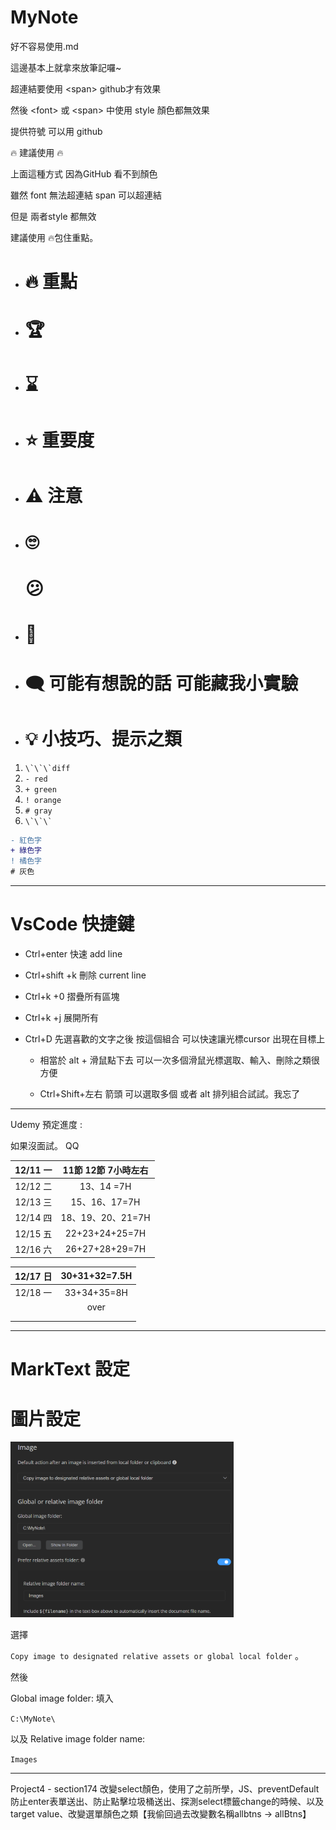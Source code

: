 # MyNote

好不容易使用.md

這邊基本上就拿來放筆記囉~

超連結要使用 \<span>  github才有效果

然後 \<font> 或 \<span> 中使用 style 顏色都無效果

提供符號 可以用 github

🔥 建議使用 🔥

上面這種方式 因為GitHub 看不到顏色

雖然 font 無法超連結 span 可以超連結

但是 兩者style 都無效

建議使用 🔥包住重點。

- # 🔥 重點

- # 🏆

- # ⌛

- # ⭐ 重要度

- # ⚠️ 注意

- # 🙄
  
  # 😕

- # 🍉

- # 🗨 可能有想說的話 可能藏我小實驗

- # 💡 小技巧、提示之類
1. ``\`\`\`diff``
2. `- red`
3. `+ green`
4. `! orange`
5. `# gray`
6. `` \`\`\` ``

```diff
- 紅色字
+ 綠色字
! 橘色字
# 灰色
```

---

# VsCode 快捷鍵

- Ctrl+enter 快速 add line

- Ctrl+shift +k 刪除 current line

- Ctrl+k +0  摺疊所有區塊

- Ctrl+k +j   展開所有

- Ctrl+D 先選喜歡的文字之後 按這個組合 可以快速讓光標cursor 出現在目標上
  
  - 相當於 alt + 滑鼠點下去 可以一次多個滑鼠光標選取、輸入、刪除之類很方便
  
  - Ctrl+Shift+左右 箭頭 可以選取多個 或者 alt 排列組合試試。我忘了

---

Udemy 預定進度 :

如果沒面試。 QQ

| 12/11 一 | 11節 12節 7小時左右  |
|:-------:|:--------------:|
| 12/12 二 | 13、14 =7H      |
| 12/13 三 | 15、16、17=7H    |
| 12/14 四 | 18、19、20、21=7H |
| 12/15 五 | 22+23+24+25=7H |
| 12/16 六 | 26+27+28+29=7H |

| 12/17 日 | 30+31+32=7.5H |
|:-------:|:-------------:|
| 12/18 一 | 33+34+35=8H   |
|         | over          |
|         |               |
|         |               |

---

# MarkText 設定

# 圖片設定

<img src="Images/2023-12-13-17-14-05-image.png" title="" alt="" width="357">

選擇

`Copy image to designated relative assets or global local folder` 。

然後

Global image folder: 填入

`C:\MyNote\`

以及 Relative image folder name:

`Images`

---

Project4 - section174 改變select顏色，使用了之前所學，JS、preventDefault防止enter表單送出、防止點擊垃圾桶送出、探測select標籤change的時候、以及target value、改變選單顏色之類【我偷回過去改變數名稱allbtns -> allBtns】
